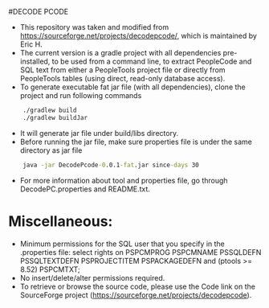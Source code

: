 #DECODE PCODE
- This repository was taken and modified from https://sourceforge.net/projects/decodepcode/, which is maintained by Eric H.
- The current version is a gradle project with all dependencies pre-installed, to be used from a command line, to extract PeopleCode and SQL text from either a PeopleTools project file or directly from PeopleTools tables (using direct, read-only database access).
- To generate executable fat jar file (with all dependencies), clone the project and run following commands  

```cmd
    ./gradlew build
    ./gradlew buildJar
```

- It will generate jar file under build/libs directory. 
- Before running the jar file, make sure properties file is under the same directory as jar file

```cmd
    java -jar DecodePcode-0.0.1-fat.jar since-days 30
```

- For more information about tool and properties file, go through DecodePC.properties and README.txt.

# Miscellaneous:
- Minimum permissions for the SQL user that you specify in the .properties file:
select rights on PSPCMPROG PSPCMNAME PSSQLDEFN PSSQLTEXTDEFN PSPROJECTITEM PSPACKAGEDEFN and (ptools >= 8.52) PSPCMTXT; 
- No insert/delete/alter permissions required.
- To retrieve or browse the source code, please use the Code link on the SourceForge project (https://sourceforge.net/projects/decodepcode).